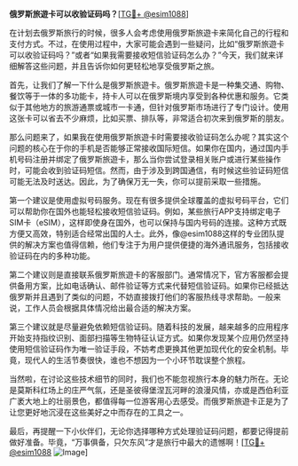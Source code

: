 **俄罗斯旅遊卡可以收验证码吗？**[[TG💪+ @esim1088](https://t.me/s/esim1088)]

在计划去俄罗斯旅行的时候，很多人会考虑使用俄罗斯旅遊卡来简化自己的行程和支付方式。不过，在使用过程中，大家可能会遇到一些疑问，比如“俄罗斯旅遊卡可以收验证码吗？”或者“如果我需要接收短信验证码怎么办？”今天，我们就来详细解答这些问题，并且告诉你如何更轻松地享受俄罗斯之旅。

首先，让我们了解一下什么是俄罗斯旅遊卡。俄罗斯旅遊卡是一种集交通、购物、餐饮等于一体的多功能卡，持卡人可以在俄罗斯境内享受到各种优惠和服务。它类似于其他地方的旅游通票或城市一卡通，但针对俄罗斯市场进行了专门设计。使用这张卡可以省去不少麻烦，比如买票、排队等，非常适合初次来到俄罗斯的朋友。

那么问题来了，如果我在使用俄罗斯旅遊卡时需要接收验证码怎么办呢？其实这个问题的核心在于你的手机是否能够正常接收国际短信。如果你在国内，通过国内手机号码注册并绑定了俄罗斯旅遊卡，那么当你尝试登录相关账户或进行某些操作时，可能会收到验证码短信。然而，由于涉及到跨国通信，有时候这些验证码短信可能无法及时送达。因此，为了确保万无一失，你可以提前采取一些措施。

第一个建议是使用虚拟号码服务。现在有很多提供全球覆盖的虚拟号码平台，它们可以帮助你在国外也能轻松接收短信验证码。例如，某些旅行APP支持绑定电子SIM卡（eSIM），这样即使身在国外，也可以保持与国内号码的连接。这种方式既方便又高效，特别适合经常出国的人士。此外，像@esim1088这样的专业团队提供的解决方案也值得信赖，他们专注于为用户提供便捷的海外通讯服务，包括接收验证码在内的多种功能。

第二个建议则是直接联系俄罗斯旅遊卡的客服部门。通常情况下，官方客服都会提供备用方案，比如电话确认、邮件验证等方式来代替短信验证码。如果你已经抵达俄罗斯并且遇到了类似的问题，不妨直接拨打他们的客服热线寻求帮助。一般来说，工作人员会根据具体情况给出最合适的解决方案。

第三个建议就是尽量避免依赖短信验证码。随着科技的发展，越来越多的应用程序开始支持指纹识别、面部扫描等生物特征认证方式。如果你发现某个应用仍然坚持使用短信验证码作为唯一验证手段，不妨考虑更换其他更加现代化的安全机制。毕竟，现代人的生活节奏很快，谁也不想因为一个小环节耽误整个旅程。

当然啦，在讨论这些技术细节的同时，我们也不能忽视旅行本身的魅力所在。无论是莫斯科红场上的庄严气氛，还是圣彼得堡涅瓦河畔的浪漫风情，亦或是西伯利亚广袤大地上的壮丽景色，都值得每一位游客用心去感受。而俄罗斯旅遊卡正是为了让您更好地沉浸在这些美好之中而存在的工具之一。

最后，再提醒一下小伙伴们，无论你选择哪种方式处理验证码问题，都要记得提前做好准备。毕竟，“万事俱备，只欠东风”才是旅行中最大的遗憾啊！[[TG💪+ @esim1088](https://t.me/s/esim1088) ![Image](https://i.postimg.cc/4NQfJmqS/Snipaste-2025-05-13-00-14-12.png)]